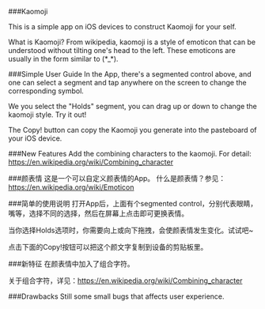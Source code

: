 ###Kaomoji

This is a simple app on iOS devices to construct Kaomoji for your self.

What is Kaomoji?
From wikipedia, kaomoji is a style of emoticon that can be understood without tilting one's head to the left. These emoticons are usually in the form similar to (\*_\*).


###Simple User Guide
In the App, there's a segmented control above, and one can select a segment and tap anywhere on the screen to change the corresponding symbol.

We you select the "Holds" segment, you can drag up or down to change the kaomoji style. Try it out!

The Copy! button can copy the Kaomoji you generate into the pasteboard of your iOS device.

###New Features
Add the combining characters to the kaomoji.
For detail: https://en.wikipedia.org/wiki/Combining_character

###颜表情
这是一个可以自定义颜表情的App。
什么是颜表情？参见：https://en.wikipedia.org/wiki/Emoticon

###简单的使用说明
打开App后，上面有个segmented control，分别代表眼睛，嘴等，选择不同的选择，然后在屏幕上点击即可更换表情。

当你选择Holds选项时，你需要向上或向下拖拽，会使颜表情发生变化。试试吧~

点击下面的Copy!按钮可以把这个颜文字复制到设备的剪贴板里。

###新特征
在颜表情中加入了组合字符。

关于组合字符，详见：https://en.wikipedia.org/wiki/Combining_character


###Drawbacks
Still some small bugs that affects user experience.
